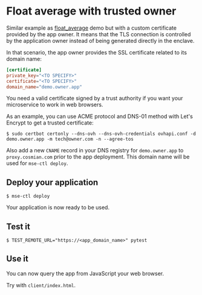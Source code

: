 # Float average with trusted owner

Similar example as [float_average](../float_average/README.md) demo but with a custom certificate provided by the app owner.
It means that the TLS connection is controlled by the application owner instead of being generated directly in the enclave.

In that scenario, the app owner provides the SSL certificate related to its domain name:

```toml
[certificate]
private_key="<TO SPECIFY>"
certificate="<TO SPECIFY>"
domain_name="demo.owner.app"
```

You need a valid certificate signed by a trust authority if you want your microservice to work in web browsers.

As an example, you can use ACME protocol and DNS-01 method with Let's Encrypt to get a trusted certificate:

```console
$ sudo certbot certonly --dns-ovh --dns-ovh-credentials ovhapi.conf -d demo.owner.app -m tech@owner.com -n --agree-tos
```

Also add a new `CNAME` record in your DNS registry for `demo.owner.app` to `proxy.cosmian.com` prior to the app deployment.
This domain name will be used for `mse-ctl deploy`.

## Deploy your application

```console
$ mse-ctl deploy
```

Your application is now ready to be used.

## Test it

```console
$ TEST_REMOTE_URL="https://<app_domain_name>" pytest
```

## Use it 

You can now query the app from JavaScript your web browser.

Try with `client/index.html`.
